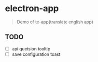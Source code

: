 # electron-app

> Demo of te-app(translate english app)

## TODO
- [ ] api quetsion tooltip
- [ ] save configuration toast